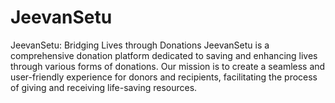 # JeevanSetu
JeevanSetu: Bridging Lives through Donations  JeevanSetu is a comprehensive donation platform dedicated to saving and enhancing lives through various forms of donations. Our mission is to create a seamless and user-friendly experience for donors and recipients, facilitating the process of giving and receiving life-saving resources.
